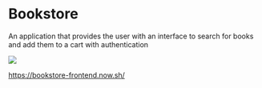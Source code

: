 # Bookstore

An application that provides the user with an interface to search for books and add them to a cart with authentication

![](https://i.imgur.com/DqpYUHg.jpg)

https://bookstore-frontend.now.sh/
